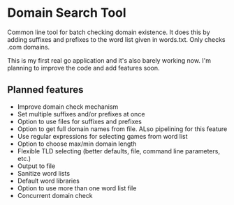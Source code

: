 Domain Search Tool
===============================

Common line tool for batch checking domain existence. It does this by adding 
suffixes and prefixes to the word list given in words.txt. Only checks .com
domains. 

This is my first real go application and it's also barely working now. I'm
planning to improve the code and add features soon.

Planned features
----------------
* Improve domain check mechanism
* Set multiple suffixes and/or prefixes at once
* Option to use files for suffixes and prefixes
* Option to get full domain names from file. ALso pipelining for this feature
* Use regular expressions for selecting games from word list
* Option to choose max/min domain length
* Flexible TLD selecting (better defaults, file, command line parameters, etc.)
* Output to file
* Sanitize word lists
* Default word libraries
* Option to use more than one word list file
* Concurrent domain check
